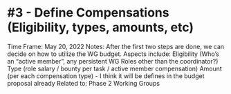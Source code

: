 # #3 - Define Compensations (Eligibility, types, amounts, etc)

Time Frame: May 20, 2022
Notes: After the first two steps are done, we can decide on how to utilize the WG budget. Aspects include: Eligibility (Who’s an “active member”, any persistent WG Roles other than the coordinator?)
Type (role salary / bounty per task / active member compensation)
Amount (per each compensation type) - I think it will be defines in the budget proposal already
Related to: Phase 2 Working Groups